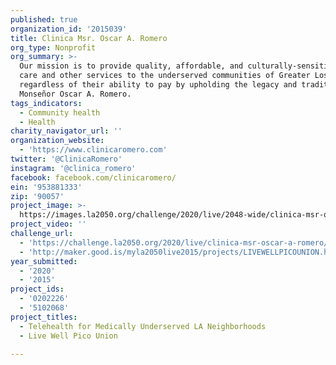 ```yaml
---
published: true
organization_id: '2015039'
title: Clinica Msr. Oscar A. Romero
org_type: Nonprofit
org_summary: >-
  Our mission is to provide quality, affordable, and culturally-sensitive health
  care and other services to the underserved communities of Greater Los Angeles
  regardless of their ability to pay by upholding the legacy and tradition of
  Monseñor Oscar A. Romero.
tags_indicators:
  - Community health
  - Health
charity_navigator_url: ''
organization_website:
  - 'https://www.clinicaromero.com'
twitter: '@ClinicaRomero'
instagram: '@clinica_romero'
facebook: facebook.com/clinicaromero/
ein: '953881333'
zip: '90057'
project_image: >-
  https://images.la2050.org/challenge/2020/live/2048-wide/clinica-msr-oscar-a-romero.jpg
project_video: ''
challenge_url:
  - 'https://challenge.la2050.org/2020/live/clinica-msr-oscar-a-romero/'
  - 'http://maker.good.is/myla2050live2015/projects/LIVEWELLPICOUNION.html'
year_submitted:
  - '2020'
  - '2015'
project_ids:
  - '0202226'
  - '5102068'
project_titles:
  - Telehealth for Medically Underserved LA Neighborhoods
  - Live Well Pico Union

---
```

